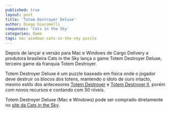 ```yaml
---
published: true
layout: post
title: 'Totem Destroyer Deluxe'
author: Diego Giacomelli
companies: 'Cats in the Sky'
categories: Game
tags: mac windows cats-in-the-sky puzzle
---
```

Depois de lançar a versão para Mac e Windows de Cargo Delivery a produtora brasileira Cats in the Sky lança o game Totem Destroyer Deluxe, terceiro game da franquia Totem Destroyer.

Totem Destroyer Deluxe é um puzzle baseado em física onde o jogador deve destruir os blocos dos totens, mantendo o ídolo de ouro intacto, mesmo estilo dos antecesores [Totem Destroyer](http://www.catsinthesky.com/games/totem-destroyer) e [Totem Destroyer II](http://www.catsinthesky.com/games/totem-destroyer-2), porém com novos recursos e contando com 50 níveis.
 
Totem Destroyer Deluxe (Mac e Windows) pode ser comprado diretamente no [site da Cats in the Sky](http://www.catsinthesky.com/store/).